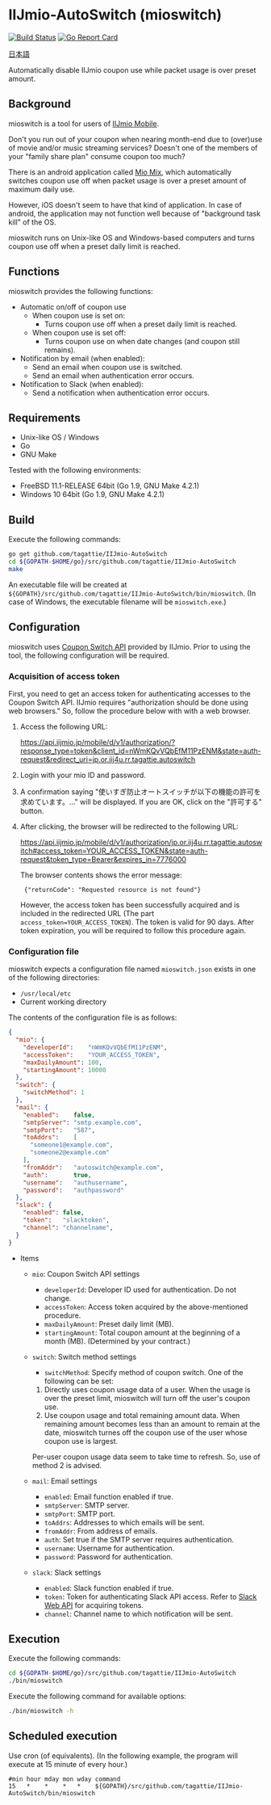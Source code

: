 # IIJmio-AutoSwitch (mioswitch)
[![Build Status](https://travis-ci.org/tagattie/IIJmio-AutoSwitch.svg?branch=master)](https://travis-ci.org/tagattie/IIJmio-AutoSwitch)
[![Go Report Card](https://goreportcard.com/badge/github.com/tagattie/IIJmio-AutoSwitch)](https://goreportcard.com/report/github.com/tagattie/IIJmio-AutoSwitch)

[日本語](README.ja.md)

Automatically disable IIJmio coupon use while packet usage is over preset amount.

## Background
mioswitch is a tool for users of [IIJmio Mobile](https://www.iijmio.jp/).

Don't you run out of your coupon when nearing month-end due to (over)use of movie and/or music streaming services? Doesn't one of the members of your "family share plan" consume coupon too much?

There is an android application called [Mio Mix](https://play.google.com/store/apps/details?id=com.itworks.miomix&hl=en), which automatically switches coupon use off when packet usage is over a preset amount of maximum daily use.

However, iOS doesn't seem to have that kind of application. In case of android, the application may not function well because of "background task kill" of the OS.

mioswitch runs on Unix-like OS and Windows-based computers and turns coupon use off when a preset daily limit is reached.

## Functions
mioswitch provides the following functions:

- Automatic on/off of coupon use
  - When coupon use is set on:
    - Turns coupon use off when a preset daily limit is reached.
  - When coupon use is set off:
    - Turns coupon use on when date changes (and coupon still remains).
- Notification by email (when enabled):
  - Send an email when coupon use is switched.
  - Send an email when authentication error occurs.
- Notification to Slack (when enabled):
  - Send a notification when authentication error occurs.

## Requirements
- Unix-like OS / Windows
- Go
- GNU Make

Tested with the following environments:

- FreeBSD 11.1-RELEASE 64bit (Go 1.9, GNU Make 4.2.1)
- Windows 10 64bit (Go 1.9, GNU Make 4.2.1)

## Build
Execute the following commands:

```sh
go get github.com/tagattie/IIJmio-AutoSwitch
cd ${GOPATH-$HOME/go}/src/github.com/tagattie/IIJmio-AutoSwitch
make
```

An executable file will be created at `${GOPATH}/src/github.com/tagattie/IIJmio-AutoSwitch/bin/mioswitch`. (In case of Windows, the executable filename will be `mioswitch.exe`.)

## Configuration
mioswitch uses [Coupon Switch API](https://www.iijmio.jp/hdd/coupon/mioponapi.jsp) provided by IIJmio. Prior to using the tool, the following configuration will be required.

### Acquisition of access token
First, you need to get an access token for authenticating accesses to the Coupon Switch API. IIJmio requires "authorization should be done using web browsers." So, follow the procedure below with with a web browser.

1. Access the following URL:

    <https://api.iijmio.jp/mobile/d/v1/authorization/?response_type=token&client_id=nWmKQvVQbEfM11PzENM&state=auth-request&redirect_uri=jp.or.iij4u.rr.tagattie.autoswitch>

1. Login with your mio ID and password.
1. A confirmation saying "使いすぎ防止オートスイッチが以下の機能の許可を求めています。..." will be displayed. If you are OK, click on the "許可する" button.
1. After clicking, the browser will be redirected to the following URL:

    <https://api.iijmio.jp/mobile/d/v1/authorization/jp.or.iij4u.rr.tagattie.autoswitch#access_token=YOUR_ACCESS_TOKEN&state=auth-request&token_type=Bearer&expires_in=7776000>

    The browser contents shows the error message:

        {"returnCode": "Requested resource is not found"}

    However, the access token has been successfully acquired and is included in the redirected URL (The part `access_token=YOUR_ACCESS_TOKEN`). The token is valid for 90 days. After token expiration, you will be required to follow this procedure again.

### Configuration file
mioswitch expects a configuration file named `mioswitch.json` exists in one of the following directories:

- `/usr/local/etc`
- Current working directory

The contents of the configuration file is as follows:

```json:mioswitch.json
{
  "mio": {
    "developerId":    "nWmKQvVQbEfM11PzENM",
    "accessToken":    "YOUR_ACCESS_TOKEN",
    "maxDailyAmount": 100,
    "startingAmount": 10000
  },
  "switch": {
    "switchMethod": 1
  },
  "mail": {
    "enabled":    false,
    "smtpServer": "smtp.example.com",
    "smtpPort":   "587",
    "toAddrs":    [
      "someone1@example.com",
      "someone2@example.com"
    ],
    "fromAddr":   "autoswitch@example.com",
    "auth":       true,
    "username":   "authusername",
    "password":   "authpassword"
  },
  "slack": {
    "enabled": false,
    "token":   "slacktoken",
    "channel": "channelname",
  }
}
```

- Items
  - `mio`: Coupon Switch API settings
      - `developerId`: Developer ID used for authentication. Do not change.
      - `accessToken`: Access token acquired by the above-mentioned procedure.
      - `maxDailyAmount`: Preset daily limit (MB).
      - `startingAmount`: Total coupon amount at the beginning of a month (MB). (Determined by your contract.)
  - `switch`: Switch method settings
      - `switchMethod`: Specify method of coupon switch. One of the following can be set:
      1. Directly uses coupon usage data of a user. When the usage is over the preset limit, mioswitch will turn off the user's coupon use.
      1. Use coupon usage and total remaining amount data. When remaining amount becomes less than an amount to remain at the date, mioswitch turnes off the coupon use of the user whose coupon use is largest.
      
      Per-user coupon usage data seem to take time to refresh. So, use of method 2 is advised.
  - `mail`: Email settings
      - `enabled`: Email function enabled if true.
      - `smtpServer`: SMTP server.
      - `smtpPort`: SMTP port.
      - `toAddrs`: Addresses to which emails will be sent.
      - `fromAddr`: From address of emails.
      - `auth`: Set true if the SMTP server requires authentication.
      - `username`: Username for authentication.
      - `password`: Password for authentication.
  - `slack`: Slack settings
      - `enabled`: Slack function enabled if true.
      - `token`: Token for authenticating Slack API access. Refer to [Slack Web API](https://api.slack.com/web) for acquiring tokens.
      - `channel`: Channel name to which notification will be sent.

## Execution
Execute the following commands:

```sh
cd ${GOPATH-$HOME/go}/src/github.com/tagattie/IIJmio-AutoSwitch
./bin/mioswitch
```

Execute the following command for available options:

```sh
./bin/mioswitch -h
```

## Scheduled execution
Use cron (of equivalents). (In the following example, the program will execute at 15 minute of every hour.)

    #min hour mday mon wday command
    15   *    *    *   *    ${GOPATH}/src/github.com/tagattie/IIJmio-AutoSwitch/bin/mioswitch
